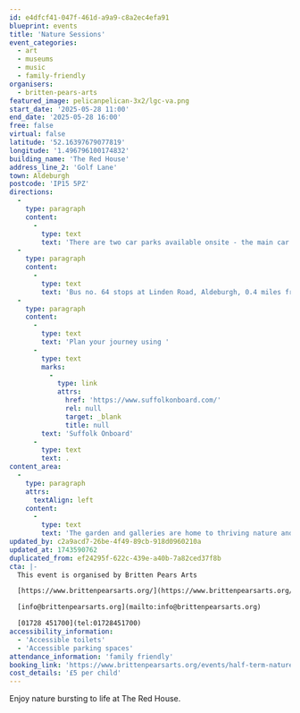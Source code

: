 ```yaml
---
id: e4dfcf41-047f-461d-a9a9-c8a2ec4efa91
blueprint: events
title: 'Nature Sessions'
event_categories:
  - art
  - museums
  - music
  - family-friendly
organisers:
  - britten-pears-arts
featured_image: pelicanpelican-3x2/lgc-va.png
start_date: '2025-05-28 11:00'
end_date: '2025-05-28 16:00'
free: false
virtual: false
latitude: '52.16397679077819'
longitude: '1.496796100174832'
building_name: 'The Red House'
address_line_2: 'Golf Lane'
town: Aldeburgh
postcode: 'IP15 5PZ'
directions:
  -
    type: paragraph
    content:
      -
        type: text
        text: 'There are two car parks available onsite - the main car park is via the main circular drive and the overflow car park is the next turning on the left. There is a disabled space in car park 2.'
  -
    type: paragraph
    content:
      -
        type: text
        text: 'Bus no. 64 stops at Linden Road, Aldeburgh, 0.4 miles from The Red House, running hourly to and from Saxmundham, Wickham Market, Woodbridge and Ipswich. '
  -
    type: paragraph
    content:
      -
        type: text
        text: 'Plan your journey using '
      -
        type: text
        marks:
          -
            type: link
            attrs:
              href: 'https://www.suffolkonboard.com/'
              rel: null
              target: _blank
              title: null
        text: 'Suffolk Onboard'
      -
        type: text
        text: .
content_area:
  -
    type: paragraph
    attrs:
      textAlign: left
    content:
      -
        type: text
        text: 'The garden and galleries are home to thriving nature and wildlife. Come and work on natural art activities and develop your own beautiful cyanotype images.'
updated_by: c2a9acd7-26be-4f49-89cb-918d0960210a
updated_at: 1743590762
duplicated_from: ef24295f-622c-439e-a40b-7a82ced37f8b
cta: |-
  This event is organised by Britten Pears Arts

  [https://www.brittenpearsarts.org/](https://www.brittenpearsarts.org/)

  [info@brittenpearsarts.org](mailto:info@brittenpearsarts.org)

  [01728 451700](tel:01728451700)
accessibility_information:
  - 'Accessible toilets'
  - 'Accessible parking spaces'
attendance_information: 'family friendly'
booking_link: 'https://www.brittenpearsarts.org/events/half-term-nature-day'
cost_details: '£5 per child'
---
```

Enjoy nature bursting to life at The Red House.